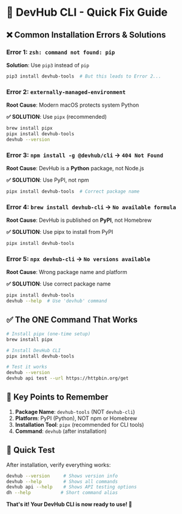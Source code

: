 # 🔧 DevHub CLI - Quick Fix Guide

## ❌ **Common Installation Errors & Solutions**

### Error 1: `zsh: command not found: pip`
**Solution**: Use `pip3` instead of `pip`
```bash
pip3 install devhub-tools  # But this leads to Error 2...
```

### Error 2: `externally-managed-environment`
**Root Cause**: Modern macOS protects system Python

**✅ SOLUTION**: Use `pipx` (recommended)
```bash
brew install pipx
pipx install devhub-tools
devhub --version
```

### Error 3: `npm install -g @devhub/cli` → `404 Not Found`
**Root Cause**: DevHub is a **Python** package, not Node.js

**✅ SOLUTION**: Use PyPI, not npm
```bash
pipx install devhub-tools  # Correct package name
```

### Error 4: `brew install devhub-cli` → `No available formula`
**Root Cause**: DevHub is published on **PyPI**, not Homebrew

**✅ SOLUTION**: Use pipx to install from PyPI
```bash
pipx install devhub-tools
```

### Error 5: `npx devhub-cli` → `No versions available`  
**Root Cause**: Wrong package name and platform

**✅ SOLUTION**: Use correct package name
```bash
pipx install devhub-tools
devhub --help  # Use 'devhub' command
```

## ✅ **The ONE Command That Works**

```bash
# Install pipx (one-time setup)
brew install pipx

# Install DevHub CLI
pipx install devhub-tools

# Test it works
devhub --version
devhub api test --url https://httpbin.org/get
```

## 🎯 **Key Points to Remember**

1. **Package Name**: `devhub-tools` (NOT `devhub-cli`)
2. **Platform**: PyPI (Python), NOT npm or Homebrew  
3. **Installation Tool**: `pipx` (recommended for CLI tools)
4. **Command**: `devhub` (after installation)

## 🚀 **Quick Test**

After installation, verify everything works:

```bash
devhub --version     # Shows version info
devhub --help        # Shows all commands  
devhub api --help    # Shows API testing options
dh --help           # Short command alias
```

**That's it! Your DevHub CLI is now ready to use! 🎉**
